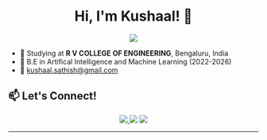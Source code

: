 <h1 align="center">Hi, I'm Kushaal! 👋</h1>

<p align="center">
  <img src="https://readme-typing-svg.herokuapp.com?size=24&center=true&vCenter=true&width=600&height=45&lines=🚀+AI%2FML+%7C+🧠+Data+Science+%7C+⚡+Deep+Learning;Building+Smart+AI+Solutions;Exploring+LLMs;NLP+%7C+Data+Analytics+%7C+Computer+Vision" />
</p>

- 🏫 Studying at **R V COLLEGE OF ENGINEERING**, Bengaluru, India  
- 📖 B.E in Artifical Intelligence and Machine Learning (2022-2026)
- 📩 kushaal.sathish@gmail.com


## 📫 Let's Connect!
<p align="center">
  <a href="https://www.linkedin.com/in/skushaal/" target="_blank">
    <img src="https://img.shields.io/badge/LinkedIn-%230077B5.svg?&style=for-the-badge&logo=linkedin&logoColor=white" />
  </a>
  <a href="mailto:kushaal.sathish@gmail.com"><img src="https://img.shields.io/badge/Email-%23D14836.svg?&style=for-the-badge&logo=gmail&logoColor=white" /></a>
  <a href="https://drive.google.com/file/d/13Y9Eeb-0sZPYXWN7yBmCHkuDGwU642vH/view?usp=drive_link" target="_blank">
    <img src="https://img.shields.io/badge/Resume-%230077B5.svg?&style=for-the-badge&logo=adobeacrobatreader&logoColor=white" />
  </a>
</p>

---
